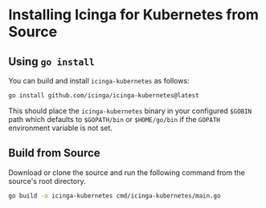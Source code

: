 # Installing Icinga for Kubernetes from Source

## Using `go install`

You can build and install `icinga-kubernetes` as follows:

```bash
go install github.com/icinga/icinga-kubernetes@latest
```

This should place the `icinga-kubernetes` binary in your configured `$GOBIN` path which defaults to `$GOPATH/bin` or
`$HOME/go/bin` if the `GOPATH` environment variable is not set.

## Build from Source

Download or clone the source and run the following command from the source's root directory.

```bash
go build -o icinga-kubernetes cmd/icinga-kubernetes/main.go
```

<!-- {% set from_source = True %} -->
<!-- {% include "02-Installation.md" %} -->
